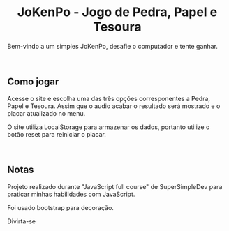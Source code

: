 <h1 align="center">JoKenPo - Jogo de Pedra, Papel e Tesoura</h1>
<p>Bem-vindo a um simples JoKenPo, desafie o computador e tente ganhar.</p>
<br>
<h2>Como jogar</h2>
<p>Acesse o site e escolha uma das três opções corresponentes a Pedra, Papel e Tesoura. Assim que o audio acabar o resultado será mostrado e o placar atualizado no menu.</p>
<p>O site utiliza LocalStorage para armazenar os dados, portanto utilize o botão reset para reiniciar o placar.</p>
<br>
<h2>Notas</h2>
<p> Projeto realizado durante "JavaScript full course" de SuperSimpleDev para praticar minhas habilidades com JavaScript.</p>
<p> Foi usado bootstrap para decoração.</p>
<p>Divirta-se</p>
